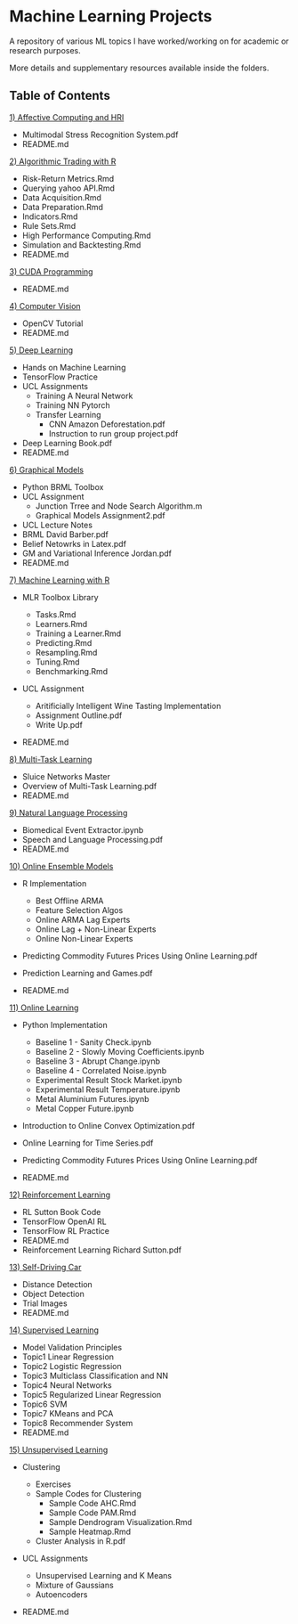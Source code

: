 # Machine Learning Projects
A repository of various ML topics I have worked/working on for academic or research purposes. 

More details and supplementary resources available inside the folders. 

## Table of Contents

[1) Affective Computing and HRI](https://github.com/Sidc1991/Machine-Learning-Projects/tree/master/Affective%20Computing%20and%20HRI)
* Multimodal Stress Recognition System.pdf
* README.md

[2) Algorithmic Trading with R](https://github.com/Sidc1991/Machine-Learning-Projects/tree/master/Algorithmic%20Trading%20with%20R)
* Risk-Return Metrics.Rmd
* Querying yahoo API.Rmd
* Data Acquisition.Rmd
* Data Preparation.Rmd
* Indicators.Rmd
* Rule Sets.Rmd
* High Performance Computing.Rmd
* Simulation and Backtesting.Rmd
* README.md

[3) CUDA Programming](https://github.com/Sidc1991/Machine-Learning-Projects/tree/master/CUDA%20Programming)
* README.md

[4) Computer Vision](https://github.com/Sidc1991/Machine-Learning-Projects/tree/master/Computer%20Vision)
* OpenCV Tutorial
* README.md

[5) Deep Learning](https://github.com/Sidc1991/Machine-Learning-Projects/tree/master/Deep%20Learning)
* Hands on Machine Learning
* TensorFlow Practice
* UCL Assignments
  * Training A Neural Network
  * Training NN Pytorch
  * Transfer Learning
    * CNN Amazon Deforestation.pdf
    * Instruction to run group project.pdf
* Deep Learning Book.pdf
* README.md

[6) Graphical Models](https://github.com/Sidc1991/Machine-Learning-Projects/tree/master/Graphical%20Models)
* Python BRML Toolbox
* UCL Assignment
  * Junction Trree and Node Search Algorithm.m
  * Graphical Models Assignment2.pdf
* UCL Lecture Notes
* BRML David Barber.pdf
* Belief Netowrks in Latex.pdf
* GM and Variational Inference Jordan.pdf
* README.md

[7) Machine Learning with R](https://github.com/Sidc1991/Machine-Learning-Projects/tree/master/Machine%20Learning%20with%20R)
* MLR Toolbox Library
  * Tasks.Rmd
  * Learners.Rmd
  * Training a Learner.Rmd
  * Predicting.Rmd
  * Resampling.Rmd
  * Tuning.Rmd
  * Benchmarking.Rmd
  
* UCL Assignment
  * Aritificially Intelligent Wine Tasting Implementation
  * Assignment Outline.pdf
  * Write Up.pdf
  
* README.md

[8) Multi-Task Learning](https://github.com/Sidc1991/Machine-Learning-Projects/tree/master/Multi-Task%20Learning)
* Sluice Networks Master
* Overview of Multi-Task Learning.pdf
* README.md

[9) Natural Language Processing](https://github.com/Sidc1991/Machine-Learning-Projects/tree/master/Natural%20Language%20Processing)
* Biomedical Event Extractor.ipynb
* Speech and Language Processing.pdf
* README.md

[10) Online Ensemble Models](https://github.com/Sidc1991/Machine-Learning-Projects/tree/master/Online%20Ensemble%20Models)
* R Implementation
  * Best Offline ARMA
  * Feature Selection Algos
  * Online ARMA Lag Experts
  * Online Lag + Non-Linear Experts
  * Online Non-Linear Experts
  
 * Predicting Commodity Futures Prices Using Online Learning.pdf
 * Prediction Learning and Games.pdf
 * README.md
 
[11) Online Learning](https://github.com/Sidc1991/Machine-Learning-Projects/tree/master/Online%20Learning)
* Python Implementation
  * Baseline 1 - Sanity Check.ipynb
  * Baseline 2 - Slowly Moving Coefficients.ipynb
  * Baseline 3 - Abrupt Change.ipynb
  * Baseline 4 - Correlated Noise.ipynb
  * Experimental Result Stock Market.ipynb
  * Experimental Result Temperature.ipynb
  * Metal Aluminium Futures.ipynb
  * Metal Copper Future.ipynb
 
* Introduction to Online Convex Optimization.pdf
* Online Learning for Time Series.pdf
* Predicting Commodity Futures Prices Using Online Learning.pdf
* README.md

[12) Reinforcement Learning](https://github.com/Sidc1991/Machine-Learning-Projects/tree/master/Reinforcement%20Learning)
* RL Sutton Book Code
* TensorFlow OpenAI RL
* TensorFlow RL Practice
* README.md
* Reinforcement Learning Richard Sutton.pdf

[13) Self-Driving Car](https://github.com/Sidc1991/Machine-Learning-Projects/tree/master/Self-Driving%20Car)
* Distance Detection
* Object Detection
* Trial Images
* README.md

[14) Supervised Learning](https://github.com/Sidc1991/Machine-Learning-Projects/tree/master/Supervised%20Learning)
* Model Validation Principles
* Topic1 Linear Regression
* Topic2 Logistic Regression
* Topic3 Multiclass Classification and NN
* Topic4 Neural Networks
* Topic5 Regularized Linear Regression
* Topic6 SVM
* Topic7 KMeans and PCA
* Topic8 Recommender System
* README.md

[15) Unsupervised Learning](https://github.com/Sidc1991/Machine-Learning-Projects/tree/master/Unsupervised%20Learning)
* Clustering
  * Exercises
  * Sample Codes for Clustering
    * Sample Code AHC.Rmd
    * Sample Code PAM.Rmd
    * Sample Dendrogram Visualization.Rmd
    * Sample Heatmap.Rmd
  * Cluster Analysis in R.pdf
  
* UCL Assignments
  * Unsupervised Learning and K Means
  * Mixture of Gaussians
  * Autoencoders
  
* README.md
